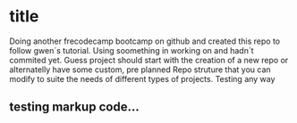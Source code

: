 # title

Doing another frecodecamp bootcamp on github and created this repo to follow gwen´s tutorial.
Using soomething in working on and hadn´t commited yet. Guess project should start with the creation of a new repo or alternatelly
have some custom, pre planned Repo struture that you can modify to suite the needs of different types of projects.
Testing any way

## testing markup code...
